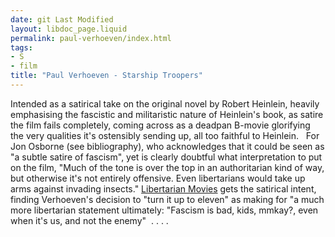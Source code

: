 ```yaml
---
date: git Last Modified
layout: libdoc_page.liquid
permalink: paul-verhoeven/index.html
tags:
- S
- film
title: "Paul Verhoeven - Starship Troopers"
---
```


Intended as a satirical take on the original novel by Robert Heinlein, heavily  emphasising the fascistic and militaristic nature of Heinlein's book, as satire  the film fails completely, coming across as a deadpan B-movie glorifying the  very qualities it's ostensibly sending up, all too faithful to Heinlein.
  
For Jon Osborne (see bibliography), who acknowledges that it could  be seen as "a subtle satire of fascism", yet is clearly doubtful what  interpretation to put on the film, "Much of the tone is over the top in an  authoritarian kind of way, but otherwise it's not entirely offensive. Even  libertarians would take up arms against invading insects." <a href="http://libertarianmovies.net/S/Starship-Troopers-1997-.html"> Libertarian Movies</a> gets the satirical intent, finding Verhoeven's decision  to "turn it up to eleven" as making for "a much more libertarian statement  ultimately: "Fascism is bad, kids, mmkay?, even when it's us, and not the enemy"  . . . .